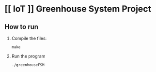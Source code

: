 # [[ IoT ]] Greenhouse System Project

## How to run

1. Compile the files:
    ```
    make
    ```
2. Run the program
    ```
    ./greenhouseFSM
    ```